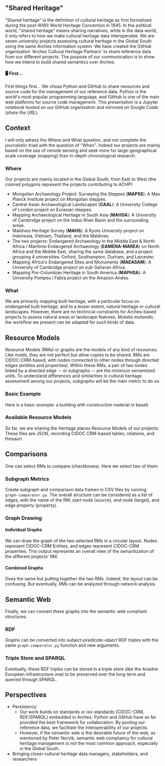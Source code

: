 ## "Shared Heritage"

"Shared heritage" is the definition of cultural heritage as first formalized during the post-WWII World Heritage Convention in 1945. In the political world, "shared heritage" means sharing narratives, while in the data world, it only refers to how we make cultural heritage data interoperable. We are seven university projects assessing cultural heritage in the Global South using the same Arches information system. We have created the GitHub organization 'Arches Cultural Heritage Partners' to share reference data from our different projects. The purpose of our communication is to show how we intend to build shared semantics over Arches.

#### 🖥️ First...

First things first... We chose Python and GitHub to share resources and source code for the management of our reference data. Python is the world's most popular programming language, and GitHub is one of the main web platforms for source code management. This presentation is a Jupyter notebook hosted on our GitHub organization and mirrored on Google Colab (*share the URL*).

## Context

I will only adress the Where and What question, and not complete the journalistic triad with the question of "When". Indeed our projects are mainly based on the use of remote sensing and seek more for large-geographical scale coverage (mapping) than in-depth chronological research.

### Where

Our projects are mainly located in the Global South, from East to West (the colored polygons represent the projects contributing to ACHP):
* Mongolian Archaeology Project: Surveying the Steppes (**MAPSS**): A Max Planck Institute project on Mongolian steppes.
* Central Asian Archaeological Landscapes (**CAAL**): A University College of London project on Eurasian steppes.
* Mapping Archaeological Heritage in South Asia (**MAHSA**): A University of Cambridge project on the Indus River Basin and the surrounding areas.
* Maldives Heritage Survey (**MAHS**): A Kyoto University project on Indonesia, Vietnam, Thailand, and the Maldives.
* The two projects: Endangered Archaeology in the Middle East & North Africa / Maritime Endangered Archaeology (**EAMENA-MAREA**) on North Africa and the Middle East, sharing the same database, and a project grouping 4 universities: Oxford, Southampton, Durham, and Leicester.
* Mapping Africa's Endangered Sites and Monuments (**MAEASAM**): A University of Cambridge project on sub-Saharan Africa.
* Mapping Pre-Columbian Heritage in South America (**MAPHSA**): A University Pompeu i Fabra project on the Amazon-Andes.

### What

We are primarily mapping built heritage, with a particular focus on endangered built heritage, and to a lesser extent, natural heritage or cultural landscapes. However, there are no technical constraints for Arches-based projects to assess natural areas or landscape features. *Mutatis mutandis*, the workflow we present can be adapted for such kinds of data.

## Resource Models

Resource Models (RMs) or graphs are the models of any kind of resources. Like molds, they are not perfect but allow copies to be shared. RMs are CIDOC-CRM-based, with nodes connected to other nodes through directed edges (entities and properties). Within these RMs, a pair of two nodes linked by a directed edge -- or subgraphs -- are the minimum semantized units. To understand differences and similarities in cultural heritage assessment among our projects, subgraphs will be the main metric to do so.

### Basic Example

Here is a basic example: a building with construction material in basalt.

### Available Resource Models

So far, we are sharing the Heritage places Resource Models of our projects. These files are JSON, recording CIDOC CRM-based tables, relations, and thesauri.

## Comparisons

One can select RMs to compare (checkboxes). Here we select two of them:

### Subgraph Metrics

Create subgraph and comparison data frames in CSV files by running `graph-comparator.py`. The overall structure can be considered as a list of edges, with the name of the RM, start node (source), end node (target), and edge property (property).

### Graph Drawing

#### Individual Graphs

We can draw the graph of the two selected RMs in a circular layout. Nodes represent CIDOC-CRM Entities, and edges represent CIDOC-CRM properties. This output represents an overall view of the semantization of the different projects' RM.

#### Combined Graphs

Does the same but putting together the two RMs. Indeed, the layout can be confusing. But eventually, RMs can be analyzed through network analysis.

## Semantic Web

Finally, we can convert these graphs into the semantic web compliant structures.

### RDF

Graphs can be converted into *subject-predicate-object* RDF triples with the same `graph-comparator.py` function and new arguments.

### Triple Store and SPARQL

Eventually, these RDF triples can be stored in a triple store (like the Ariadne European infrastructure one) to be preserved over the long-term and queried through SPARQL.

## Perspectives

* Persistency:
  - Our work builds on standards or iso-standards (CIDOC-CRM, RDF/SPARQL) embedded in Arches. Python and GitHub have so far provided the best framework for collaboration. By pooling our reference data, we facilitate the interoperability of our projects.
  - However, if the semantic web is the desirable future of the web, as mentioned by Peter Norvik, semantic web compliancy for cultural heritage management is not the most common approach, especially in the Global South.
* Bringing closer cultural heritage data managers, stakeholders, and researchers